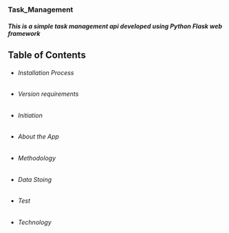### Task_Management
##### This is a simple task management api developed using Python Flask web framework

## Table of Contents
- ###### Installation Process
- ###### Version requirements
- ###### Initiation
- ###### About the App
- ###### Methodology
- ###### Data Stoing
- ###### Test
- ###### Technology



